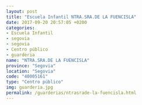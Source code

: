 ```yaml
---
layout: post
title: "Escuela Infantil NTRA.SRA.DE LA FUENCISLA"
date: 2017-09-20 20:57:05 +0200
categories:
- Escuela Infantil
- segovia
- segovia
- Centro público
- guarderia
name: "NTRA.SRA.DE LA FUENCISLA"
province: "Segovia"
location: "Segovia"
code: "40005161"
type: "Centro público"
img: guarderia.jpg
permalink: /guarderias/ntrasrade-la-fuencisla.html
---
```

